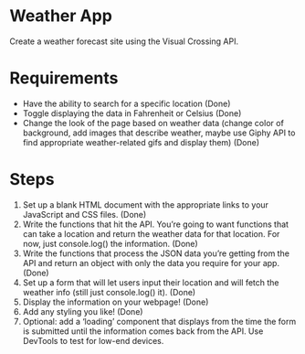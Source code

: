 # Weather App
Create a weather forecast site using the Visual Crossing API.

# Requirements
- Have the ability to search for a specific location (Done)
- Toggle displaying the data in Fahrenheit or Celsius (Done)
- Change the look of the page based on weather data (change color of background, add images that describe weather, maybe use Giphy API to find appropriate weather-related gifs and display them) (Done)

# Steps
1. Set up a blank HTML document with the appropriate links to your JavaScript and CSS files. (Done)
2. Write the functions that hit the API. You’re going to want functions that can take a location and return the weather data for that location. For now, just console.log() the information. (Done)
3. Write the functions that process the JSON data you’re getting from the API and return an object with only the data you require for your app. (Done)
4. Set up a form that will let users input their location and will fetch the weather info (still just console.log() it). (Done)
5. Display the information on your webpage! (Done)
6. Add any styling you like! (Done)
7. Optional: add a ‘loading’ component that displays from the time the form is submitted until the information comes back from the API. Use DevTools to test for low-end devices.